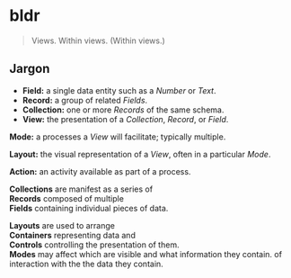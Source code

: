 # bldr

> Views. Within views. (Within views.)

## Jargon

* **Field:** a single data entity such as a _Number_ or _Text_.
* **Record:** a group of related _Fields_.
* **Collection:** one or more _Records_ of the same schema.
* **View:** the presentation of a _Collection_, _Record_, or _Field_.

**Mode:** a processes a _View_ will facilitate; typically multiple.

**Layout:** the visual representation of a _View_, often in a particular _Mode_.

**Action:** an activity available as part of a process.



__Collections__ are manifest as a series of  
__Records__ composed of multiple  
__Fields__ containing individual pieces of data.

__Layouts__ are used to arrange  
__Containers__ representing data and  
__Controls__ controlling the presentation of them.    
__Modes__ may affect which are visible and what information they contain. of interaction with the the data they contain.




